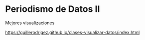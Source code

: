 # Periodismo de Datos II

Mejores visualizaciones

https://guillerodrigez.github.io/clases-visualizar-datos/index.html
